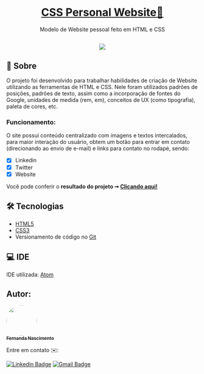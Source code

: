 <h1 align="center">
    <a href="https://github.com/Fernanda1701/css-personal-site">CSS Personal Website🧾</a>
</h1>
<p align="center">Modelo de Website pessoal feito em HTML e CSS</p>

<h2 align="center">
<img src="https://img.shields.io/static/v1?label=Status:&message=Completo ✅&color=32CD32&style=for-the-badge&logo=ghost"/>
</h2>


## 💎 Sobre

O projeto foi desenvolvido para trabalhar habilidades de criação de Website utilizando as ferramentas de HTML e CSS. Nele foram utilizados padrões de posições, padrões de texto, assim como a incorporação de fontes do Google, unidades de medida (rem, em), conceitos de UX (como tipografia), paleta de cores, etc.


<h3>Funcionamento:</h3>
O site possui conteúdo centralizado com imagens e textos intercalados, para maior interação do usuário, obtem um botão para entrar em contato (direcionando ao envio de e-mail) e links para contato no rodapé, sendo:

- [x] Linkedin
- [x] Twitter
- [x] Website

Você pode conferir o <b>resultado do projeto ➞ <a href="https://fernanda1701.github.io/css-personal-site/">Clicando aqui!<a></b>


## 🛠 Tecnologias
 
- [HTML5](https://developer.mozilla.org/en-US/docs/Glossary/HTML5)
- [CSS3](https://developer.mozilla.org/pt-BR/docs/Web/CSS)
- Versionamento de código no [Git](https://git-scm.com/)

## 💻 IDE

IDE utilizada: [Atom](https://atom.io/)

## Autor:

<a href="https://github.com/Fernanda1701">
 <img style="border-radius: 50%;" src="https://avatars.githubusercontent.com/Fernanda1701" width="80px;" alt=""/>
 <br />
 <sub><b>Fernanda Nascimento</b></sub></a> <a href="https://github.com/Fernanda1701"></a>

Entre em contato ✉️:

[![Linkedin Badge](https://img.shields.io/badge/-Fernanda-blue??style=plastic&logo=Linkedin&logoColor=white&link=https://www.linkedin.com/in/fnasci/)](https://www.linkedin.com/in/fnasci/)
[![Gmail Badge](https://img.shields.io/badge/-fnasci.1701@gmail.com-c14438?style=plastic&logo=Gmail&logoColor=white&link=mailto:fnasci.1701@gmail.com)](mailto:fnasci.1701@gmail.com)
